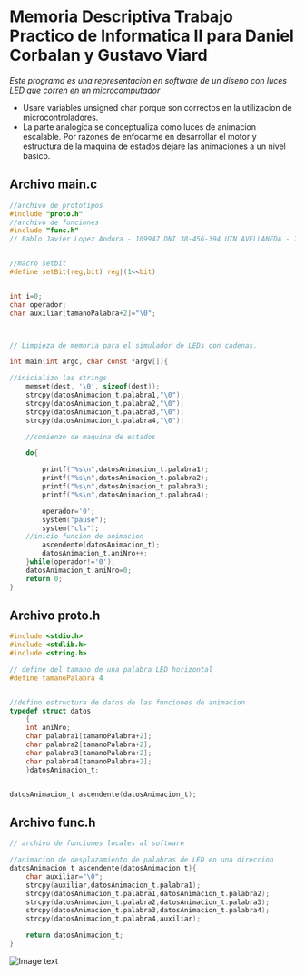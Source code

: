 # Memoria Descriptiva Trabajo Practico de Informatica II para Daniel Corbalan y Gustavo Viard
*Este programa es una representacion en software de un diseno con luces LED que corren en un microcomputador*<br>
- Usare variables unsigned char porque son correctos en la utilizacion de microcontroladores.
- La parte analogica se conceptualiza como luces de animacion escalable. Por razones de enfocarme en desarrollar el motor y estructura de la maquina de estados dejare las animaciones a un nivel basico.

## Archivo main.c
```c
//archivo de prototipos
#include "proto.h"
//archivo de funciones
#include "func.h"
// Pablo Javier Lopez Andura - 109947 DNI 38-456-394 UTN AVELLANEDA - INFORMATICA II - DAMIAN CORBALAN Y GUSTAVO VIARD


//macro setbit
#define setBit(reg,bit) reg|(1<<bit)


int i=0;
char operador;
char auxiliar[tamanoPalabra+2]="\0";



// Limpieza de memoria para el simulador de LEDs con cadenas.

int main(int argc, char const *argv[]){

//inicializo las strings
    memset(dest, '\0', sizeof(dest));
    strcpy(datosAnimacion_t.palabra1,"\0");
    strcpy(datosAnimacion_t.palabra2,"\0");
    strcpy(datosAnimacion_t.palabra3,"\0");
    strcpy(datosAnimacion_t.palabra4,"\0");

    //comienzo de maquina de estados

    do{

        printf("%s\n",datosAnimacion_t.palabra1);
        printf("%s\n",datosAnimacion_t.palabra2);
        printf("%s\n",datosAnimacion_t.palabra3);
        printf("%s\n",datosAnimacion_t.palabra4);

        operador='0';
        system("pause");
        system("cls");
    //inicio funcion de animacion
        ascendente(datosAnimacion_t);
        datosAnimacion_t.aniNro++;
    }while(operador!='0');
    datosAnimacion_t.aniNro=0;
    return 0;
}

```

## Archivo proto.h
```c
#include <stdio.h>
#include <stdlib.h>
#include <string.h>

// define del tamano de una palabra LED horizontal
#define tamanoPalabra 4


//defino estructura de datos de las funciones de animacion
typedef struct datos
    {
    int aniNro;
    char palabra1[tamanoPalabra+2];
    char palabra2[tamanoPalabra+2];
    char palabra3[tamanoPalabra+2];
    char palabra4[tamanoPalabra+2];
    }datosAnimacion_t;


datosAnimacion_t ascendente(datosAnimacion_t);

```
## Archivo func.h
```c
// archivo de funciones locales al software

//animacion de desplazamiento de palabras de LED en una direccion
datosAnimacion_t ascendente(datosAnimacion_t){
    char auxiliar="\0";
    strcpy(auxiliar,datosAnimacion_t.palabra1);
    strcpy(datosAnimacion_t.palabra1,datosAnimacion_t.palabra2);
    strcpy(datosAnimacion_t.palabra2,datosAnimacion_t.palabra3);
    strcpy(datosAnimacion_t.palabra3,datosAnimacion_t.palabra4);
    strcpy(datosAnimacion_t.palabra4,auxiliar);

    return datosAnimacion_t;
}

```
![Image text](fotoEstados.jpg)
